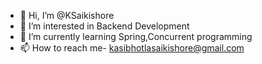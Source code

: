 - 👋 Hi, I’m @KSaikishore
- 👀 I’m interested in Backend Development
- 🌱 I’m currently learning Spring,Concurrent programming
- 📫 How to reach me- kasibhotlasaikishore@gmail.com

<!---
KSaikishore/KSaikishore is a ✨ special ✨ repository because its `README.md` (this file) appears on your GitHub profile.
You can click the Preview link to take a look at your changes.
--->
